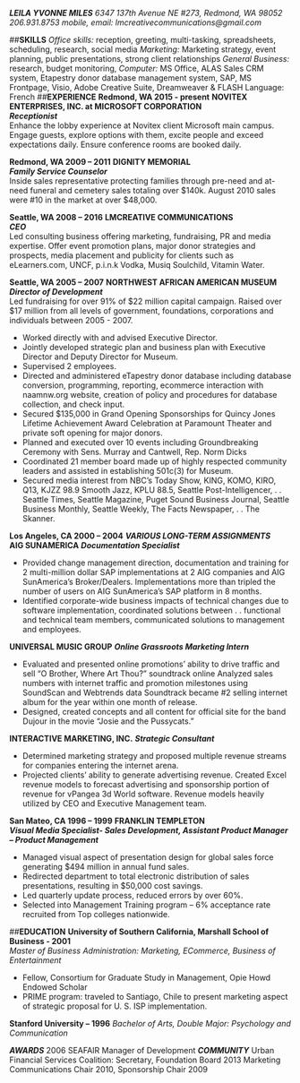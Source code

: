  **_LEILA YVONNE MILES_**
_6347 137th Avenue NE #273, Redmond, WA 98052 206.931.8753 mobile, email: lmcreativecommunications@gmail.com_

##**SKILLS**
_Office skills:_ reception, greeting, multi-tasking, spreadsheets, scheduling, research, social media   _Marketing:_ Marketing strategy, event planning, public presentations, strong client relationships   _General Business:_ research, budget monitoring,    _Computer:_ MS Office, ALAS Sales CRM system, Etapestry donor database management system, SAP, MS Frontpage, Visio,   Adobe Creative Suite, Dreamweaver & FLASH Language: French
##**EXPERIENCE**
**Redmond, WA 2015 - present**
**NOVITEX ENTERPRISES, INC. at MICROSOFT CORPORATION**  
**_Receptionist_**    
Enhance the lobby experience at Novitex client Microsoft main campus.  Engage guests, explore options with them,  excite people and exceed expectations daily. Ensure conference rooms are booked daily.

**Redmond, WA 2009 – 2011**
**DIGNITY MEMORIAL**  
**_Family Service Counselor_**  
Inside sales representative protecting families through pre-need and at-need funeral and cemetery   sales totaling over $140k.  August 2010 sales were #10 in the market at over $48,000.

**Seattle, WA 2008 – 2016**
**LMCREATIVE COMMUNICATIONS**  
**_CEO_**  
Led consulting business offering marketing, fundraising, PR and media expertise.  Offer event promotion plans,  major donor strategies and prospects, media placement and publicity for clients such as eLearners.com, UNCF, p.i.n.k Vodka,  Musiq Soulchild, Vitamin Water.

**Seattle, WA 2005 – 2007**
**NORTHWEST AFRICAN AMERICAN MUSEUM**  
**_Director of Development_**  
Led fundraising for over 91% of $22 million capital campaign.  Raised over $17 million from all levels of government, foundations, corporations and individuals between 2005 - 2007.  
* Worked directly with and advised Executive Director.
* Jointly developed strategic plan and business plan with Executive Director and Deputy Director for Museum.
* Supervised 2 employees.
* Directed and administered eTapestry donor database including database conversion, programming, reporting, ecommerce interaction with  naamnw.org website, creation of policy and procedures for database collection, and check input. 
* Secured $135,000 in Grand Opening Sponsorships for Quincy Jones Lifetime Achievement Award Celebration at Paramount Theater and private   soft opening for major donors.
* Planned and executed over 10 events including Groundbreaking Ceremony with Sens. Murray and Cantwell, Rep. Norm Dicks
* Coordinated 21 member board made up of highly respected community leaders and assisted in establishing 501c(3) for Museum.
* Secured media interest from NBC’s Today Show, KING, KOMO, KIRO, Q13, KJZZ 98.9 Smooth Jazz, KPLU 88.5, Seattle Post-Intelligencer, . . Seattle Times, Seattle Magazine, Puget Sound Business Journal, Seattle Business Monthly, Seattle Weekly, The Facts Newspaper, . . The Skanner.

**Los Angeles, CA   2000 – 2004**
**_VARIOUS LONG-TERM ASSIGNMENTS_**  
**AIG SUNAMERICA** 
**_Documentation Specialist_**
* Provided change management direction, documentation and training for 2 multi-million dollar SAP implementations at 2 AIG companies and   AIG SunAmerica’s Broker/Dealers. Implementations more than tripled the number of users on AIG SunAmerica’s SAP platform in  8 months.
* Identified corporate-wide business impacts of technical changes due to software implementation, coordinated solutions between . .  functional and technical team members, communicated solutions to management and employees.

**UNIVERSAL MUSIC GROUP** 
**_Online Grassroots Marketing Intern_**
* Evaluated and presented online promotions’ ability to drive traffic and sell “O Brother, Where Art Thou?” soundtrack online  Analyzed sales numbers with internet traffic and promotion milestones using SoundScan and Webtrends data  Soundtrack became #2 selling internet album for the year within one month of release.
* Designed, created concepts and all content for official site for the band Dujour in the movie “Josie and the Pussycats.” 
 
**INTERACTIVE MARKETING, INC.**
 **_Strategic Consultant_**
* Determined marketing strategy and proposed multiple revenue streams for companies entering the internet arena.
* Projected clients’ ability to generate advertising revenue.  Created Excel revenue models to forecast advertising and sponsorship  portion of revenue for vPangea 3d World software. Revenue models heavily utilized by CEO and Executive Management team.

**San Mateo, CA  1996 – 1999**
**FRANKLIN TEMPLETON**  
**_Visual Media Specialist- Sales Development, Assistant Product Manager – Product Management_**
* Managed visual aspect of presentation design for global sales force generating $494 million in annual fund sales.
* Redirected department to total electronic distribution of sales presentations, resulting in $50,000 cost savings.
* Led quarterly update process, reduced errors by over 60%.
* Selected into Management Training program – 6% acceptance rate recruited from Top colleges nationwide.
        
##**EDUCATION**
**University of Southern California, Marshall School of Business - 2001** 		            
_Master of Business Administration: Marketing, ECommerce, Business of Entertainment_		
* Fellow, Consortium for Graduate Study in Management, Opie Howd Endowed Scholar
* PRIME program:  traveled to Santiago, Chile to present marketing aspect of strategic proposal for U. S. ISP implementation.

**Stanford University – 1996** _Bachelor of Arts, Double Major: Psychology and Communication_

**_AWARDS_** 2006 SEAFAIR Manager of Development **_COMMUNITY_** Urban Financial Services Coalition: Secretary, Foundation Board 2013  Marketing Communications Chair 2010, Sponsorship Chair 2009
